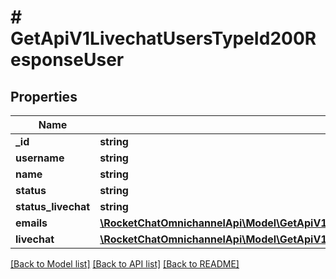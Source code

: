 # # GetApiV1LivechatUsersTypeId200ResponseUser

## Properties

Name | Type | Description | Notes
------------ | ------------- | ------------- | -------------
**_id** | **string** |  | [optional]
**username** | **string** |  | [optional]
**name** | **string** |  | [optional]
**status** | **string** |  | [optional]
**status_livechat** | **string** |  | [optional]
**emails** | [**\RocketChatOmnichannelApi\Model\GetApiV1LivechatUsersTypeId200ResponseUserEmailsInner[]**](GetApiV1LivechatUsersTypeId200ResponseUserEmailsInner.md) |  | [optional]
**livechat** | [**\RocketChatOmnichannelApi\Model\GetApiV1LivechatUsersTypeId200ResponseUserLivechat**](GetApiV1LivechatUsersTypeId200ResponseUserLivechat.md) |  | [optional]

[[Back to Model list]](../../README.md#models) [[Back to API list]](../../README.md#endpoints) [[Back to README]](../../README.md)
